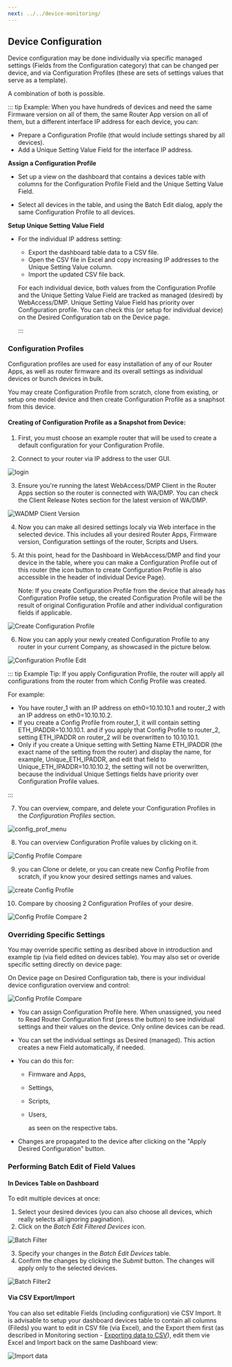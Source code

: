 ```yaml
---
next: ../../device-monitoring/
---
```


## Device Configuration

Device configuration may be done individually via specific managed settings (Fields from the Configuration category) that can be changed per device, and via Configuration Profiles (these are sets of settings values that serve as a template).

A combination of both is possible.

::: tip Example:
When you have hundreds of devices and need the same Firmware version on all of them, the same Router App version on all of them, but a different interface IP address for each device, you can:

- Prepare a Configuration Profile (that would include settings shared by all devices).
- Add a Unique Setting Value Field for the interface IP address.

**Assign a Configuration Profile**

- Set up a view on the dashboard that contains a devices table with columns for the Configuration Profile Field and the Unique Setting Value Field.

- Select all devices in the table, and using the Batch Edit dialog, apply the same Configuration Profile to all devices.

**Setup Unique Setting Value Field**

- For the individual IP address setting:

  - Export the dashboard table data to a CSV file.
  - Open the CSV file in Excel and copy increasing IP addresses to the Unique Setting Value column.
  - Import the updated CSV file back.

  For each individual device, both values from the Configuration Profile and the Unique Setting Value Field are tracked as managed (desired) by WebAccess/DMP. Unique Setting Value Field has priority over Configuration profile. You can check this (or setup for individual device) on the Desired Configuration tab on the Device page.

  :::

### Configuration Profiles

Configuration profiles are used for easy installation of any of our Router Apps, as well as router firmware and its overall settings as individual devices or bunch devices in bulk.

You may create Configuration Profile from scratch, clone from existing, or setup one model device and then create Configuration Profile as a snaphsot from this device.

#### Creating of Configuration Profile as a Snapshot from Device:

1. First, you must choose an example router that will be used to create a default configuration for your Configuration Profile.

2. Connect to your router via IP address to the user GUI.

![login](../../images/management/login.png)

3. Ensure you're running the latest WebAccess/DMP Client in the Router Apps section so the router is connected with WA/DMP. You can check the Client Release Notes section for the latest version of WA/DMP.

![WADMP Client Version](../../images/management/client-vers.png)

4. Now you can make all desired settings localy via Web interface in the selected device. This includes all your desired Router Apps, Firmware version, Configuration settings of the router, Scripts and Users.

5. At this point, head for the Dashboard in WebAccess/DMP and find your device in the table, where you can make a Configuration Profile out of this router (the icon button to create Configuration Profile is also accessible in the header of individual Device Page).

   Note: If you create Configuration Profile from the device that already has Configuration Profile setup, the created Configuration Profile will be the result of original Configuration Profile and ather individual configuration fields if applicable.

![Create Configuration Profile](../../images/management/Create-ConfigP2.png)

6. Now you can apply your newly created Configuration Profile to any router in your current Company, as showcased in the picture below.

![Configuration Profile Edit](../../images/management/ApplyingConfP2.png)

::: tip Example Tip:
If you apply Configuration Profile, the router will apply all configurations from the router from which Config Profile was created.

For example:

- You have router_1 with an IP address on eth0=10.10.10.1 and router_2 with an IP address on eth0=10.10.10.2.
- If you create a Config Profile from router_1, it will contain setting ETH_IPADDR=10.10.10.1. and if you apply that Config Profile to router_2, setting ETH_IPADDR on router_2 will be overwritten to 10.10.10.1.
- Only if you create a Unique setting with Setting Name ETH_IPADDR (the exact name of the setting from the router) and display the name, for example, Unique_ETH_IPADDR, and edit that field to Unique_ETH_IPADDR=10.10.10.2, the setting will not be overwritten, because the individual Unique Settings fields have priority over Configuration Profile values.

:::

7. You can overview, compare, and delete your Configuration Profiles in the _Configuration Profiles_ section.

![config_prof_menu](../../images/management/ConfigProfile1.png)

8. You can overview Configuration Profile values by clicking on it.

![Config Profile Compare](../../images/management/ConfigProfileCompare3.png)

9. you can Clone or delete, or you can create new Config Profile from scratch, if you know your desired settings names and values.

![create Config Profile](../../images/management/CreateNewCompareConfigurationProfile.png)

10. Compare by choosing 2 Configuration Profiles of your desire.

![Config Profile Compare 2](../../images/management/CompareConfigurationProfile-2.png)

### Overriding Specific Settings

You may override specific setting as desribed above in introduction and example tip (via field edited on devices table). You may also set or overide specific setting directly on device page:

On Device page on Desired Configuration tab, there is your individual device configuration overview and control:

![Config Profile Compare](../../images/management/desired-config.png)

- You can assign Configuration Profile here. When unassigned, you need to Read Router Configuration first (press the button) to see individual settings and their values on the device. Only online devices can be read.

- You can set the individual settings as Desired (managed). This action creates a new Field automatically, if needed.

- You can do this for:

  - Firmware and Apps,
  - Settings,
  - Scripts,
  - Users,

    as seen on the respective tabs.

- Changes are propagated to the device after clicking on the "Apply Desired Configuration" button.

### Performing Batch Edit of Field Values

#### In Devices Table on Dashboard

To edit multiple devices at once:

1. Select your desired devices (you can also choose all devices, which really selects all ignoring pagination).
2. Click on the _Batch Edit Filtered Devices_ icon.

![Batch Filter](../../images/dashboards/BatchFilter.png)

3. Specify your changes in the _Batch Edit Devices_ table.
4. Confirm the changes by clicking the _Submit_ button. The changes will apply only to the selected devices.

![Batch Filter2](../../images/dashboards/BatchFilter2.png)

#### Via CSV Export/Import

You can also set editable Fields (including configuration) vie CSV Import. It is advisable to setup your dashboard devices table to contain all columns (Fileds) you want to edit in CSV file (via Excel), and the Export them first (as described in Monitoring section - [Exporting data to CSV](/gen3/docs/device-monitoring/exporting-data-to-csv/)), edit them vie Excel and Import back on the same Dashboard view:

![Import data](../../images/dashboards/Data_Import.png)
